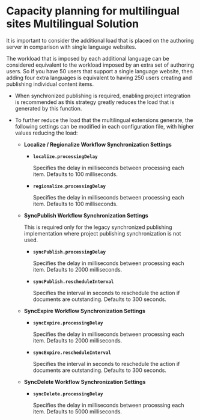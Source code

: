 # Capacity planning for multilingual sites Multilingual Solution

It is important to consider the additional load that is placed on the authoring server in comparison with single language websites.

The workload that is imposed by each additional language can be considered equivalent to the workload imposed by an extra set of authoring users. So if you have 50 users that support a single language website, then adding four extra languages is equivalent to having 250 users creating and publishing individual content items.

-   When synchronized publishing is required, enabling project integration is recommended as this strategy greatly reduces the load that is generated by this function.
-   To further reduce the load that the multilingual extensions generate, the following settings can be modified in each configuration file, with higher values reducing the load:

    -   **Localize / Regionalize Workflow Synchronization Settings**

        -   **`localize.processingDelay`**

            Specifies the delay in milliseconds between processing each item. Defaults to 100 milliseconds.

        -   **`regionalize.processingDelay`**

            Specifies the delay in milliseconds between processing each item. Defaults to 100 milliseconds.

    -   **SyncPublish Workflow Synchronization Settings**

        This is required only for the legacy synchronized publishing implementation where project publishing synchronization is not used.

        -   **`syncPublish.processingDelay`**

            Specifies the delay in milliseconds between processing each item. Defaults to 2000 milliseconds.

        -   **`syncPublish.rescheduleInterval`**

            Specifies the interval in seconds to reschedule the action if documents are outstanding. Defaults to 300 seconds.

    -   **SyncExpire Workflow Synchronization Settings**

        -   **`syncExpire.processingDelay`**

            Specifies the delay in milliseconds between processing each item. Defaults to 2000 milliseconds.

        -   **`syncExpire.rescheduleInterval`**

            Specifies the interval in seconds to reschedule the action if documents are outstanding. Defaults to 300 seconds.

    -   **SyncDelete Workflow Synchronization Settings**

        -   **`syncDelete.processingDelay`**

            Specifies the delay in milliseconds between processing each item. Defaults to 5000 milliseconds.



